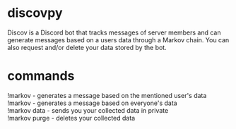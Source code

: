 # discovpy
Discov is a Discord bot that tracks messages of server members and can generate messages based on a users data through a Markov chain. You can also request and/or delete your data stored by the bot.

# commands
!markov <usermention> - generates a message based on the mentioned user's data  
!markov - generates a message based on everyone's data  
!markov data - sends you your collected data in private  
!markov purge - deletes your collected data
